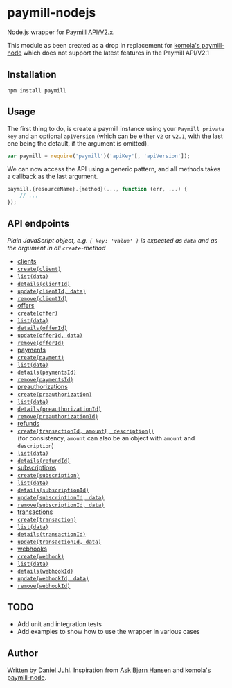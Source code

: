 paymill-nodejs
==============

Node.js wrapper for [Paymill](http://paymill.com/) [API/V2.x](https://developers.paymill.com/en/reference/api-reference/).

This module as been created as a drop in replacement for [komola's paymill-node](https://github.com/komola/paymill-node) which does not support the latest features in the Paymill API/V2.1


Installation
------------

`npm install paymill`


Usage
-----

The first thing to do, is create a paymill instance using your `Paymill private key` and an optional `apiVersion` (which can be either `v2` or `v2.1`, with the last one being the default, if the argument is omitted).

```javascript
var paymill = require('paymill')('apiKey'[, 'apiVersion']);
```

We can now access the API using a generic pattern, and all methods takes a callback as the last argument.

```javascript
paymill.{resourceName}.{method}(..., function (err, ...) {
	// ...
});
```


API endpoints
-------------

*Plain JavaScript object, e.g. `{ key: 'value' }` is expected as `data` and as the argument in all `create`-method*

 * [clients](https://developers.paymill.com/en/reference/api-reference/#document-clients)
  * [`create(client)`](https://developers.paymill.com/en/reference/api-reference/#create-new-client)
  * [`list(data)`](https://developers.paymill.com/en/reference/api-reference/#list-clients)
  * [`details(clientId)`](https://developers.paymill.com/en/reference/api-reference/#client-details)
  * [`update(clientId, data)`](https://developers.paymill.com/en/reference/api-reference/#update-client)
  * [`remove(clientId)`](https://developers.paymill.com/en/reference/api-reference/#remove-client)
 * [offers](https://developers.paymill.com/en/reference/api-reference/#document-offers)
  * [`create(offer)`](https://developers.paymill.com/en/reference/api-reference/#create-new-offer)
  * [`list(data)`](https://developers.paymill.com/en/reference/api-reference/#list-offers)
  * [`details(offerId)`](https://developers.paymill.com/en/reference/api-reference/#offer-details)
  * [`update(offerId, data)`](https://developers.paymill.com/en/reference/api-reference/#update-offer)
  * [`remove(offerId)`](https://developers.paymill.com/en/reference/api-reference/#remove-offer)
 * [payments](https://developers.paymill.com/en/reference/api-reference/#document-payments)
  * [`create(payment)`](https://developers.paymill.com/en/reference/api-reference/#create-new-payment)
  * [`list(data)`](https://developers.paymill.com/en/reference/api-reference/#list-payments)
  * [`details(paymentsId)`](https://developers.paymill.com/en/reference/api-reference/#payment-details)
  * [`remove(paymentsId)`](https://developers.paymill.com/en/reference/api-reference/#remove-payment)
 * [preauthorizations](https://developers.paymill.com/en/reference/api-reference/#document-preauthorizations)
  * [`create(preauthorization)`](https://developers.paymill.com/en/reference/api-reference/#create-new-preauthorization-with)
  * [`list(data)`](https://developers.paymill.com/en/reference/api-reference/#list-preauthorizations)
  * [`details(preauthorizationId)`](https://developers.paymill.com/en/reference/api-reference/#preauthorization-details)
  * [`remove(preauthorizationId)`](https://developers.paymill.com/en/reference/api-reference/#remove-preauthorization)
 * [refunds](https://developers.paymill.com/en/reference/api-reference/#document-refunds)
  * [`create(transactionId, amount[, description])`](https://developers.paymill.com/en/reference/api-reference/#refund-transaction)  
  (for consistency, `amount` can also be an object with `amount` and `description`)
  * [`list(data)`](https://developers.paymill.com/en/reference/api-reference/#list-refunds)
  * [`details(refundId)`](https://developers.paymill.com/en/reference/api-reference/#refund-details)
 * [subscriptions](https://developers.paymill.com/en/reference/api-reference/#document-subscriptions)
  * [`create(subscription)`](https://developers.paymill.com/en/reference/api-reference/#create-new-subscription)
  * [`list(data)`](https://developers.paymill.com/en/reference/api-reference/#list-subscriptions)
  * [`details(subscriptionId)`](https://developers.paymill.com/en/reference/api-reference/#subscription-details)
  * [`update(subscriptionId, data)`](https://developers.paymill.com/en/reference/api-reference/#update-subscription)
  * [`remove(subscriptionId, data)`](https://developers.paymill.com/en/reference/api-reference/#cancel-or-delete-subscription)
 * [transactions](https://developers.paymill.com/en/reference/api-reference/#document-transactions)
  * [`create(transaction)`](https://developers.paymill.com/en/reference/api-reference/#create-new-transaction-with)
  * [`list(data)`](https://developers.paymill.com/en/reference/api-reference/#list-transactions)
  * [`details(transactionId)`](https://developers.paymill.com/en/reference/api-reference/#transaction-details)
  * [`update(transactionId, data)`](https://developers.paymill.com/en/reference/api-reference/#update-transaction)
 * [webhooks](https://developers.paymill.com/en/reference/api-reference/#document-webhooks)
  * [`create(webhook)`](https://developers.paymill.com/en/reference/api-reference/#create-new-url-webhook)
  * [`list(data)`](https://developers.paymill.com/en/reference/api-reference/#list-webhooks)
  * [`details(webhookId)`](https://developers.paymill.com/en/reference/api-reference/#webhook-details)
  * [`update(webhookId, data)`](https://developers.paymill.com/en/reference/api-reference/#update-webhook)
  * [`remove(webhookId)`](https://developers.paymill.com/en/reference/api-reference/#remove-webhook)


TODO
----
* Add unit and integration tests
* Add examples to show how to use the wrapper in various cases


Author
------
Written by [Daniel Juhl](http://danieljuhl.dk). Inspiration from [Ask Bjørn Hansen](https://github.com/abh) and [komola's paymill-node](https://github.com/komola/paymill-node).
